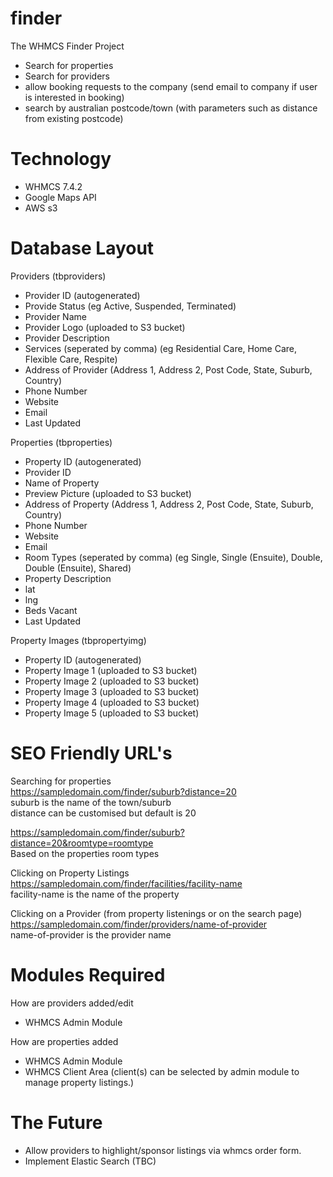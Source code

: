 # finder
The WHMCS Finder Project
- Search for properties
- Search for providers
- allow booking requests to the company (send email to company if user is interested in booking)
- search by australian postcode/town (with parameters such as distance from existing postcode)

# Technology
- WHMCS 7.4.2
- Google Maps API
- AWS s3

# Database Layout

Providers (tbproviders)
- Provider ID (autogenerated)
- Provide Status (eg Active, Suspended, Terminated)
- Provider Name
- Provider Logo (uploaded to S3 bucket)
- Provider Description
- Services (seperated by comma) (eg Residential Care, Home Care, Flexible Care, Respite)
- Address of Provider (Address 1, Address 2, Post Code, State, Suburb, Country)
- Phone Number
- Website
- Email
- Last Updated

Properties (tbproperties)
- Property ID (autogenerated)
- Provider ID 
- Name of Property 
- Preview Picture (uploaded to S3 bucket) 
- Address of Property (Address 1, Address 2, Post Code, State, Suburb, Country)
- Phone Number
- Website
- Email
- Room Types (seperated by comma) (eg Single, Single (Ensuite), Double, Double (Ensuite), Shared)
- Property Description 
- lat
- lng 
- Beds Vacant
- Last Updated

Property Images (tbpropertyimg)

- Property ID (autogenerated)
- Property Image 1 (uploaded to S3 bucket) 
- Property Image 2 (uploaded to S3 bucket) 
- Property Image 3 (uploaded to S3 bucket) 
- Property Image 4 (uploaded to S3 bucket) 
- Property Image 5 (uploaded to S3 bucket) 

# SEO Friendly URL's

Searching for properties <br />
https://sampledomain.com/finder/suburb?distance=20 <br />
suburb is the name of the town/suburb  <br /> 
distance can be customised but default is 20 

https://sampledomain.com/finder/suburb?distance=20&roomtype=roomtype <br />
Based on the properties room types 

Clicking on Property Listings <br />
https://sampledomain.com/finder/facilities/facility-name <br />
facility-name is the name of the property

Clicking on a Provider (from property listenings or on the search page) <br />
https://sampledomain.com/finder/providers/name-of-provider <br />
name-of-provider is the provider name 


# Modules Required

How are providers added/edit 
- WHMCS Admin Module

How are properties added
- WHMCS Admin Module
- WHMCS Client Area (client(s) can be selected by admin module to manage property listings.)

# The Future
- Allow providers to highlight/sponsor listings via whmcs order form.
- Implement Elastic Search (TBC)







